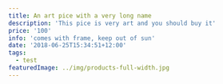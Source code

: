 ```yaml
---
title: An art pice with a very long name
description: 'This pice is very art and you should buy it'
price: '100'
info: 'comes with frame, keep out of sun'
date: '2018-06-25T15:34:51+12:00'
tags:
  - test
featuredImage: ../img/products-full-width.jpg
---
```


